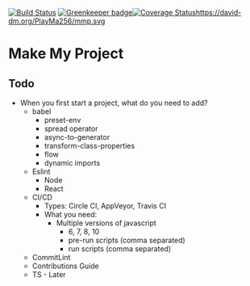 [![Build Status](https://travis-ci.org/PlayMa256/mmp.svg?branch=master)](https://travis-ci.org/PlayMa256/mmp) [![Greenkeeper badge](https://badges.greenkeeper.io/PlayMa256/mmp.svg)](https://greenkeeper.io/)[![Coverage Status](https://coveralls.io/repos/github/PlayMa256/mmp/badge.svg?branch=master)](https://coveralls.io/github/PlayMa256/mmp?branch=master)https://david-dm.org/PlayMa256/mmp.svg

# Make My Project


## Todo
* When you first start a project, what do you need to add?
	* babel
		* preset-env
		* spread operator
		* async-to-generator
		* transform-class-properties
		* flow
		* dynamic imports
	* Eslint
		* Node
		* React
	* CI/CD
		* Types: Circle CI, AppVeyor, Travis CI
		* What you need:
			* Multiple versions of javascript
				* 6, 7, 8, 10
				* pre-run scripts (comma separated)
				* run scripts (comma separated)
	* CommitLint
	* Contributions Guide
	* TS - Later
